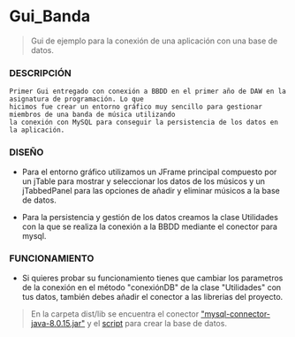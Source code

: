 # Gui_Banda
> Gui de ejemplo para la conexión de una aplicación con una base de datos.

### DESCRIPCIÓN
```
Primer Gui entregado con conexión a BBDD en el primer año de DAW en la asignatura de programación. Lo que 
hicimos fue crear un entorno gráfico muy sencillo para gestionar miembros de una banda de música utilizando
la conexión con MySQL para conseguir la persistencia de los datos en la aplicación.

```
### DISEÑO

* Para el entorno gráfico utilizamos un JFrame principal compuesto por un jTable para mostrar y seleccionar
  los datos de los músicos y un jTabbedPanel para las opciones de añadir y eliminar músicos a la base de datos.

* Para la persistencia y gestión de los datos creamos la clase Utilidades con la que se realiza la conexión a 
  la BBDD mediante el conector para mysql.
  
### FUNCIONAMIENTO

* Si quieres probar su funcionamiento tienes que cambiar los parametros de la conexión en el método "conexiónDB" de
  la clase "Utilidades" con tus datos, también debes añadir el conector a las librerias del proyecto.

  

> En la carpeta dist/lib se encuentra el conector ["mysql-connector-java-8.0.15.jar"](https://github.com/ivarela77/Gui_Banda/blob/master/dist/lib/mysql-connector-java-8.0.15.jar)
  y el [script](https://github.com/ivarela77/Gui_Banda/blob/master/dist/banda.sql) para crear la base de datos.
